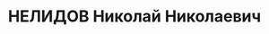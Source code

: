 ---
title: НЕЛИДОВ Николай Николаевич
description: 'Род. в 1891, Красноярский кр., русский, обр.: среднее, член ВКП(б).
  Уфимский ПРЗ, начальник

  Арестован 06.02.1937. Обв. по ст. 58-7, 58-8, 58-11. Приговор: ВМН. Расстрелян 30.12.1937.

  Реабилитирован 13.08.1957'
---